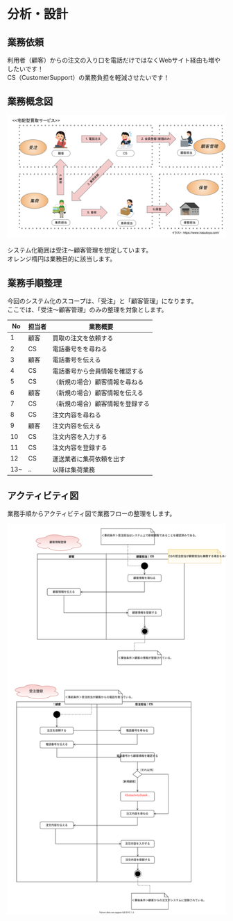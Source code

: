 # 分析・設計

## 業務依頼
利用者（顧客）からの注文の入り口を電話だけではなくWebサイト経由も増やしたいです！  
CS（CustomerSupport）の業務負担を軽減させたいです！

## 業務概念図
![Alt text](./概念図（目的別）.svg)

システム化範囲は受注〜顧客管理を想定しています。  
オレンジ楕円は業務目的に該当します。

## 業務手順整理
今回のシステム化のスコープは、「受注」と「顧客管理」になります。  
ここでは、「受注〜顧客管理」のみの整理を対象とします。  

| No |  担当者 | 業務概要 | 
| --- | --- | --- |
| 1 | 顧客 | 買取の注文を依頼する |
| 2 | CS | 電話番号をを尋ねる |
| 3 | 顧客 | 電話番号を伝える |
| 4 | CS | 電話番号から会員情報を確認する |
| 5 | CS | （新規の場合）顧客情報を尋ねる |
| 6 | 顧客 | （新規の場合）顧客情報を伝える |
| 7 | CS | （新規の場合）顧客情報を登録する |
| 8 | CS | 注文内容を尋ねる |
| 9 | 顧客 | 注文内容を伝える |
| 10 | CS | 注文内容を入力する |
| 11 | CS | 注文内容を登録する |
| 12 | CS | 運送業者に集荷依頼を出す |
| 13~ | .. | 以降は集荷業務 |

## アクティビティ図
業務手順からアクティビティ図で業務フローの整理をします。

![Alt text](./アクティビティ図.svg)